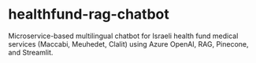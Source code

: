 # healthfund-rag-chatbot
Microservice-based multilingual chatbot for Israeli health fund medical services (Maccabi, Meuhedet, Clalit) using Azure OpenAI, RAG, Pinecone, and Streamlit.
